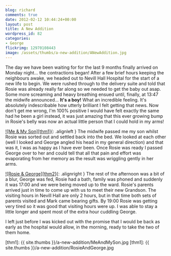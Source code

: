 ```yaml
---
blog: richard
comments: true
date: 2012-02-12 10:44:24+00:00
layout: post
title: A New Addition
wordpress_id: 82
categories:
- George
flickrimg: 12970108443
image: /assets/thumbs/a-new-addition/ANewAddition.jpg
---
```


The day we have been waiting for for the last 9 months finally arrived on Monday night... the
contractions began! After a few brief hours keeping the neighbours awake, we headed out to Nevill
Hall Hospital for the start of a new life to begin. We were rushed through to the delivery suite and
told that Rosie was already really far along so we needed to get the baby out asap. Some more
screaming and heavy breathing ensued until, finally, at 13:47 the midwife announced...
**It's a boy!** What an incredible feeling. It's absolutely indescribable how utterly brilliant I
felt getting that news. Now don't get me wrong, I'm 100% positive I would have felt exactly the same
had he been a girl instead, it was just amazing that this ever growing bump in Rosie's belly was now
an actual little person that I could hold in my arms!

[![Me & My Son][thm1]][img1]{: .alignleft }
The midwife passed me my son whilst Rosie was sorted out and settled back into the bed. We looked at
each other (well I looked and George angled his head in my general direction) and that was it, I was
as happy as I have ever been. Once Rosie was ready I passed George over to her and could tell that
all that pain and effort was evaporating from her memory as the result was wriggling gently in her
arms.

[![Rosie & George][thm2]][img2]{: .alignright }
The rest of the afternoon was a bit of a blur, George was fed, Rosie had a bath, family was phoned
and suddenly it was 17:00 and we were being moved up to the ward. Rosie's parents arrived just in
time to come up with us to meet their new Grandson. The visiting hours in Nevill Hall are only 2
hours, but in that time both sets of parents visited and Mark came bearing gifts. By 19:00 Rosie was
getting very tired so it was good that visiting hours were up. I was able to stay a little longer
and spent most of the extra hour cuddling George.

I left just before I was kicked out with the promise that I would be back as early as the hospital
would allow, in the morning, ready to take the two of them home.

[thm1]: {{ site.thumbs }}/a-new-addition/MeAndMySon.jpg 
[thm1]: {{ site.thumbs }}/a-new-addition/RosieAndGeorge.jpg 

[img1]: https://www.flickr.com/photos/richard-perry/12969955615
[img2]: https://www.flickr.com/photos/richard-perry/12970096333